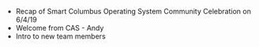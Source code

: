 - Recap of Smart Columbus Operating System Community Celebration on 6/4/19
- Welcome from CAS - Andy
- Intro to new team members
